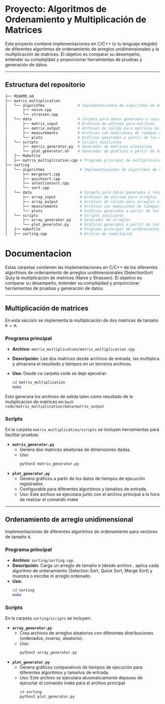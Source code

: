 # Proyecto: Algoritmos de Ordenamiento y Multiplicación de Matrices

Este proyecto contiene implementaciones en C/C++ (o tu lenguaje elegido) de diferentes algoritmos de ordenamiento de arreglos unidimensionales y la multiplicación de matrices. El objetivo es comparar su desempeño, entender su complejidad y proporcionar herramientas de pruebas y generación de datos.

---

## Estructura del repositorio

```bash
├── README.md                 
├── matrix_multiplication      
│   └── algorithms               # Implementaciones de algoritmos de multiplicación
│       ├── naive.cpp                  
│       └── strassen.cpp  
│   └── data                     # Carpeta para datos generados y resultados
│       ├── matrix_input         # Archivos de entrada para matrices
│       ├── matrix_output        # Archivos de salida para matrices multiplicadas
│       ├── measurements         # Archivos con mediciones de tiempos de ejecución
│       └── plots                # Gráficos generados a partir de los datos
│   └── scripts                  # Scripts auxiliares
│       ├── matrix_generator.py  # Generador de matrices aleatorias
│       └── plot_generator.sh    # Generador de graficos a partir de datos generados 
│   ├── Makefile                 
│   ├── matrix_multiplication.cpp # Programa principal de multiplicación
├── sorting
│   └── algorithms                # Implementaciones de algoritmos de sorting
│       ├── mergesort.cpp         
│       ├── quicksort.cpp          
│       ├── selectionsort.cpp          
│       └── sort.cpp     
│   └── data                      # Carpeta para datos generados y resultados
│       ├── array_input           # Archivos de entrada para arreglos
│       ├── array_output          # Archivos de salida para arreglos ordenados
│       ├── measurements          # Archivos con mediciones de tiempos de ejecución
│       └── plots                 # Gráficos generados a partir de los datos
│   └── scripts                   # Scripts auxiliares
│       ├── array_generator.py    # Generador de arreglos
│       └── plot_generator.py     # Gráficos generados a partir de los datos
│   ├── makefile                  # Programa principal de ordenamiento
│   ├── sorting.cpp               # Archivo de compilación
```

# Documentacion

Estas carpetas contienen las  implementaciones en C/C++ de los  diferentes algoritmos de ordenamiento de arreglos unidimensionales (SelectionSort Qu)y la multiplicación de matrices (Naive y Strassen). El objetivo es comparar su desempeño, entender su complejidad y proporcionar herramientas de pruebas y generación de datos.


---

## Multiplicación de matrices

En esta sección se implementa la multiplicación de dos matrices de tamaño `M × M`.

### Programa principal

- **Archivo:** `matrix_multiplication/matrix_multiplication.cpp`
- **Descripción:** Lee dos matrices desde archivos de entrada, las multiplica y almacena el resultado y tiempos en un terceros archivos.

- **Uso:**
Desde ca carpeta code se deje ejecutrar:

  ```bash
  cd matrix_multiplication
  make
  ```
Esto generara los archivos de salida tales como resultado de la mutiplicacion de matrices en ```bash code/matrix_multiplication/data/matrix_output ```

### Scripts

En la carpeta `matrix_multiplication/scripts` se incluyen herramientas para facilitar pruebas:

- **`matrix_generator.py`**
  - Genera dos matrices aleatorias de dimensiones dadas.
  - Uso:
    ```bash
    python3 matrix_generator.py
    ```
- **`plot_generator.py`**
    - Genera gráficos a partir de los datos de tiempos de ejecución registrados.
    - Configurable para diferentes algoritmos y tamaños de entrada.
    - Uso:
        Este archivo se ejecutara junto con el archivo principal a la hora de realizar el comando make
---

## Ordenamiento de arreglo unidimensional

Implementaciones de diferentes algoritmos de ordenamiento para vectores de tamaño `N`.

### Programa principal

- **Archivo:** `sorting/sorting.cpp`
- **Descripción:** Carga un arreglo de tamaño `N` (desde archivo , aplica cada algoritmo de ordenamiento (Selection Sort, Quick Sort, Merge Sort) y muestra o escribe el arreglo ordenado.
- **Uso:**
  ```bash
  cd sorting
  make
  ```

### Scripts

En la carpeta `sorting/scripts` se incluyen:

- **`array_generator.py`**
  - Crea archivos de arreglos aleatorios con diferentes distribuciones (ordenados, inverso, aleatorio).
  - Uso:
    ```bash
    python3 array_generator.py
    ```
- **`plot_generator.py`**
    - Genera gráficos comparativos de tiempos de ejecución para diferentes algoritmos y tamaños de entrada.
    - Uso:
        Este archivo se ejecutara atuomaticamente depsues de ejeructar el comando make para el archivo principal
        ```bash
        cd sorting
        python3 plot_generator.py
        ```


